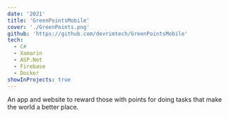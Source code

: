 ```yaml
---
date: '2021'
title: 'GreenPointsMobile'
cover: './GreenPoints.png'
github: 'https://github.com/devrimtech/GreenPointsMobile'
tech:
  - C#
  - Xamarin
  - ASP.Net
  - Firebase
  - Docker
showInProjects: true
---
```


An app and website to reward those with points for doing tasks that make the world a better place.
